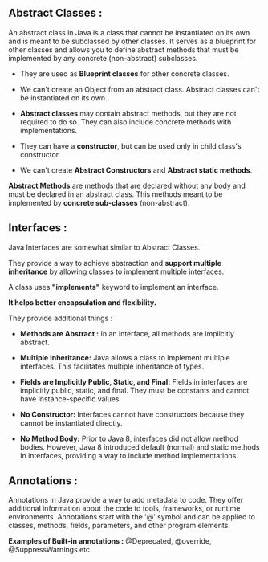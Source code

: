 ## **Abstract Classes :**

An abstract class in Java is a class that cannot be instantiated on its own and is meant to be subclassed by other classes. It serves as a blueprint for other classes and allows you to define abstract methods that must be implemented by any concrete (non-abstract) subclasses.


* They are used as **Blueprint classes** for other concrete classes.

* We can't create an Object from an abstract class. Abstract classes can't be instantiated on its own.

* **Abstract classes** may contain abstract methods, but they are not required to do so. They can also include concrete methods with implementations.

* They can have a **constructor**, but can be used only in child class's constructor.

* We can't create **Abstract Constructors** and **Abstract static methods**.

**Abstract Methods** are methods that are declared without any body and must be declared in an abstract class. This methods meant to be implemented by **concrete sub-classes** (non-abstract). 

## **Interfaces :**

Java Interfaces are somewhat similar to Abstract Classes.

They provide a way to achieve abstraction and **support multiple inheritance** by allowing classes to implement multiple interfaces.

A class uses **"implements"** keyword to implement an interface.

**It helps better encapsulation and flexibility.**

They provide additional things : 

  * **Methods are Abstract :** In an interface, all methods are implicitly abstract.
  
  * **Multiple Inheritance:** Java allows a class to implement multiple interfaces. This facilitates multiple inheritance of types.
  
  * **Fields are Implicitly Public, Static, and Final:** Fields in interfaces are implicitly public, static, and final. They must be constants and cannot have instance-specific values. 
  
  * **No Constructor:** Interfaces cannot have constructors because they cannot be instantiated directly. 

  * **No Method Body:** Prior to Java 8, interfaces did not allow method bodies. However, Java 8 introduced default (normal) and static methods in interfaces, providing a way to include method implementations.


## **Annotations :**

Annotations in Java provide a way to add metadata to code. They offer additional information about the code to tools, frameworks, or runtime environments. Annotations start with the '@' symbol and can be applied to classes, methods, fields, parameters, and other program elements.

**Examples of Built-in annotations :** @Deprecated, @override, @SuppressWarnings etc.
